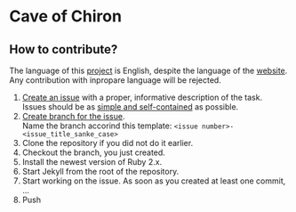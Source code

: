 # Cave of Chiron

## How to contribute?

The language of this [project](https://github.com/geryxyz/cave-of-chiron) is English, despite the language of the [website](https://geryxyz.github.io/cave-of-chiron/).
Any contribution with inpropare language will be rejected.

1. [Create an issue](https://github.com/geryxyz/cave-of-chiron/issues/new) with a proper, informative description of the task.  
   Issues should be as [simple and self-contained](https://wiredcraft.com/blog/how-we-write-our-github-issues/) as possible.
2. [Create branch for the issue](https://docs.github.com/en/issues/tracking-your-work-with-issues/creating-a-branch-for-an-issue).  
   Name the branch accorind this template: `<issue number>-<issue_title_sanke_case>`
3. Clone the repository if you did not do it earlier.
4. Checkout the branch, you just created.
5. Install the newest version of Ruby 2.x.
6. Start Jekyll from the root of the repository.
7. Start working on the issue. As soon as you created at least one commit, ...
  1. Push 
